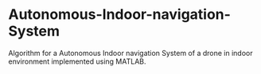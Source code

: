 # Autonomous-Indoor-navigation-System
Algorithm for a Autonomous  Indoor navigation System of a drone in indoor environment implemented using MATLAB.
